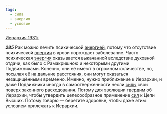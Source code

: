 ```yaml
---
tags:
  - сила
  - энергия
  - условие
---
```


[Иерархия 1931г](https://127.0.0.1:4002/agni/1931)

___285___
Рак можно лечить психической [энергией](../../../tags/#[энергия](../../../tags/#энергия)), потому что отсутствие психической [энергии](../../../tags/#[энергия](../../../tags/#энергия)) в крови порождает заболевание. Часто психическая [энергия](../../../tags/#энергия) оказывается выкачанной вследствие духовной отдачи, как было с Рамакришною и некоторыми другими Подвижниками. Конечно, они её имеют в огромном количестве, но, посылая её на дальние расстояния, они могут оказаться незащищёнными временно. Именно, нужно приближение к Иерархии, и даже Подвижники иногда в самоотверженности несли [силы](../../../tags/#сила) свои поверх законного расходования. Потому для эволюции твердим об Иерархии, чтобы утвердить целесообразное применение [сил](../../../tags/#сила) к Цепи Высших. Потому говорю — берегите здоровье, чтобы даже этим условием прилежать к Иерархии.   

